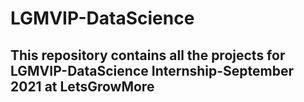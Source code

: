 # LGMVIP-DataScience

## This repository contains all the projects for LGMVIP-DataScience Internship-September 2021 at LetsGrowMore
